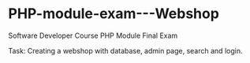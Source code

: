 # PHP-module-exam---Webshop

Software Developer Course PHP Module Final Exam

Task: Creating a webshop with database, admin page, search and login.
